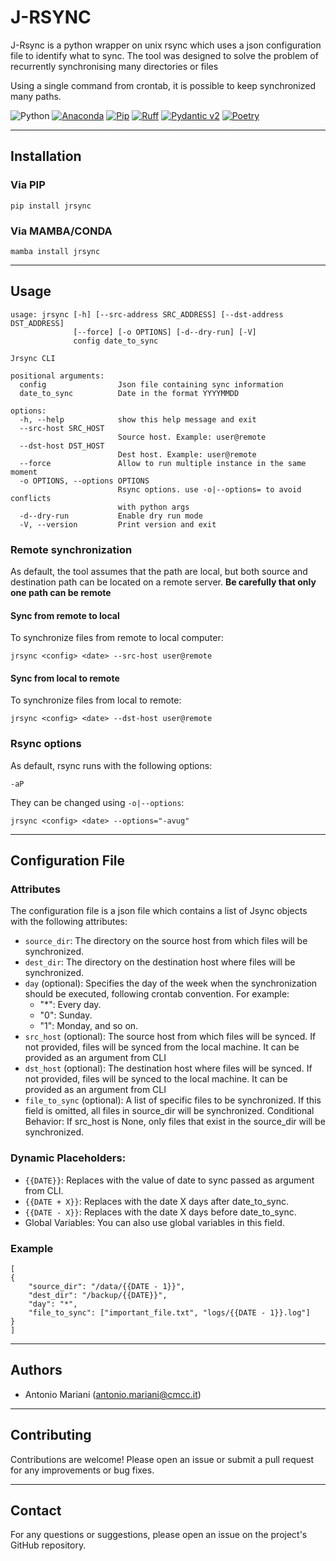 # J-RSYNC

J-Rsync is a python wrapper on unix rsync which uses a json configuration file to identify what to sync.
The tool was designed to solve the problem of recurrently synchronising many directories or files

Using a single command from crontab, it is possible to keep synchronized many paths.

![Python](https://img.shields.io/badge/Python->3.10-blue.svg)
[![Anaconda](https://img.shields.io/badge/conda->22.11.1-green.svg)](https://anaconda.org/)
[![Pip](https://img.shields.io/badge/pip->19.0.3-brown.svg)](https://pypi.org/project/pip/)
[![Ruff](https://img.shields.io/endpoint?url=https://raw.githubusercontent.com/astral-sh/ruff/main/assets/badge/v2.json)](https://github.com/astral-sh/ruff)
[![Pydantic v2](https://img.shields.io/endpoint?url=https://raw.githubusercontent.com/pydantic/pydantic/main/docs/badge/v2.json)](https://docs.pydantic.dev/latest/contributing/#badges)
[![Poetry](https://img.shields.io/endpoint?url=https://python-poetry.org/badge/v0.json)](https://python-poetry.org/)

---

## Installation

### Via PIP

```shell
pip install jrsync
```

### Via MAMBA/CONDA

```shell
mamba install jrsync
```

---

## Usage

```shell
usage: jrsync [-h] [--src-address SRC_ADDRESS] [--dst-address DST_ADDRESS]
              [--force] [-o OPTIONS] [-d--dry-run] [-V]
              config date_to_sync

Jrsync CLI

positional arguments:
  config                Json file containing sync information
  date_to_sync          Date in the format YYYYMMDD

options:
  -h, --help            show this help message and exit
  --src-host SRC_HOST
                        Source host. Example: user@remote
  --dst-host DST_HOST
                        Dest host. Example: user@remote
  --force               Allow to run multiple instance in the same moment
  -o OPTIONS, --options OPTIONS
                        Rsync options. use -o|--options= to avoid conflicts
                        with python args
  -d--dry-run           Enable dry run mode
  -V, --version         Print version and exit

```

### Remote synchronization

As default, the tool assumes that the path are local, but both source and destination path can be located on a remote
server.
**Be carefully that only one path can be remote**

#### Sync from remote to local

To synchronize files from remote to local computer:

```shell
jrsync <config> <date> --src-host user@remote
```

#### Sync from local to remote

To synchronize files from local to remote:

```shell
jrsync <config> <date> --dst-host user@remote
```

### Rsync options

As default, rsync runs with the following options:

```shell
-aP
```

They can be changed using `-o|--options`:

```shell
jrsync <config> <date> --options="-avug"
```

---

## Configuration File

### Attributes

The configuration file is a json file which contains a list of Jsync objects with the following attributes:

* `source_dir`: The directory on the source host from which files will be synchronized.
* `dest_dir`: The directory on the destination host where files will be synchronized.
* `day` (optional): Specifies the day of the week when the synchronization should be executed, following crontab
  convention. For example:
  * "*": Every day.
  * "0": Sunday.
  * "1": Monday, and so on.
* `src_host` (optional): The source host from which files will be synced. If not provided, files will be synced from the
  local machine. It can be provided as an argument from CLI
* `dst_host` (optional): The destination host where files will be synced. If not provided, files will be synced to the
  local machine. It can be provided as an argument from CLI
* `file_to_sync` (optional): A list of specific files to be synchronized. If this field is omitted, all files in
  source_dir will be synchronized.
  Conditional Behavior: If src_host is None, only files that exist in the source_dir will be synchronized.

### Dynamic Placeholders:

* `{{DATE}}`: Replaces with the value of date to sync passed as argument from CLI.
* `{{DATE + X}}`: Replaces with the date X days after date_to_sync.
* `{{DATE - X}}`: Replaces with the date X days before date_to_sync.
* Global Variables: You can also use global variables in this field.

### Example

```shell
[
{
    "source_dir": "/data/{{DATE - 1}}",
    "dest_dir": "/backup/{{DATE}}",
    "day": "*",
    "file_to_sync": ["important_file.txt", "logs/{{DATE - 1}}.log"]
}
]

```

---

## Authors

- Antonio Mariani (antonio.mariani@cmcc.it)

---

## Contributing

Contributions are welcome! Please open an issue or submit a pull request for any improvements or bug fixes.

---

## Contact

For any questions or suggestions, please open an issue on the project's GitHub repository.
